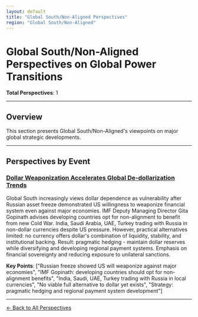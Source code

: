 ```yaml
---
layout: default
title: "Global South/Non-Aligned Perspectives"
region: "Global South/Non-Aligned"
---
```


# Global South/Non-Aligned Perspectives on Global Power Transitions

**Total Perspectives**: 1

---

## Overview

This section presents Global South/Non-Aligned's viewpoints on major global strategic developments.

---

## Perspectives by Event

### [Dollar Weaponization Accelerates Global De-dollarization Trends](/events/dollar-weaponization-accelerates-global-de-dollarization-trends)

Global South increasingly views dollar dependence as vulnerability after Russian asset freeze demonstrated US willingness to weaponize financial system even against major economies. IMF Deputy Managing Director Gita Gopinath advises developing countries opt for non-alignment to benefit from new Cold War. India, Saudi Arabia, UAE, Turkey trading with Russia in non-dollar currencies despite US pressure. However, practical alternatives limited: no currency offers dollar's combination of liquidity, stability, and institutional backing. Result: pragmatic hedging - maintain dollar reserves while diversifying and developing regional payment systems. Emphasis on financial sovereignty and reducing exposure to unilateral sanctions.

**Key Points**: ["Russian freeze showed US will weaponize against major economies", "IMF Gopinath: developing countries should opt for non-alignment benefits", "India, Saudi, UAE, Turkey trading with Russia in local currencies", "No viable full alternative to dollar yet exists", "Strategy: pragmatic hedging and regional payment system development"]

---



[← Back to All Perspectives](/perspectives/)
